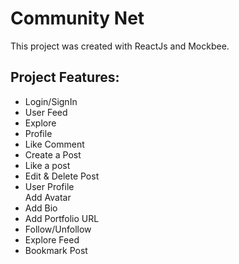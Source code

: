 # Community Net

This project was created with ReactJs and Mockbee.

## Project Features:

<ul>
  <li>Login/SignIn</li>
  <li>User Feed</li>
  <li>Explore</li>
  <li>Profile</li>
  <li>Like Comment</li>
  <li>Create a Post</li>
  <li>Like a post</li>
  <li>Edit & Delete Post</li>
  <li>User Profile</li
  <li>Add Avatar</li>
  <li>Add Bio</li>
  <li>Add Portfolio URL</li>
  <li>Follow/Unfollow</li>
  <li>Explore Feed</li>
  <li>Bookmark Post</li>
</ul>

